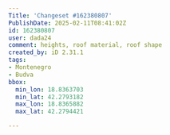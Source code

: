 ```yaml
---
Title: 'Changeset #162380807'
PublishDate: 2025-02-11T08:41:02Z
id: 162380807
user: dada24
comment: heights, roof material, roof shape
created_by: iD 2.31.1
tags:
- Montenegro
- Budva
bbox:
  min_lon: 18.8363703
  min_lat: 42.2793182
  max_lon: 18.8365882
  max_lat: 42.2794421

---
```

